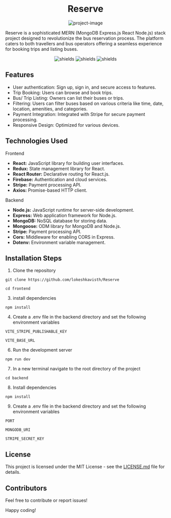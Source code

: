 <h1 align="center" id="title">Reserve</h1>

<p align="center"><img src="https://socialify.git.ci/lokeshkavisth/reserve/image?font=Inter&amp;forks=1&amp;issues=1&amp;language=1&amp;name=1&amp;owner=1&amp;pattern=Plus&amp;pulls=1&amp;stargazers=1&amp;theme=Auto" alt="project-image">

<p id="description">Reserve is a sophisticated MERN (MongoDB Express.js React Node.js) stack project designed to revolutionize the bus reservation process. The platform caters to both travellers and bus operators offering a seamless experience for booking trips and listing buses.

<p align="center"><img src="https://img.shields.io/maintenance/yes/2024" alt="shields"> <img src="https://img.shields.io/website?url=https%3A%2F%2Freserve-your-bus.vercel.app" alt="shields"> <img src="https://img.shields.io/github/contributors/lokeshkavisth/Reserve" alt="shields">

## Features

- User authentication: Sign up, sign in, and secure access to features.
- Trip Booking: Users can browse and book trips.
- Bus/ Trip Listing: Owners can list their buses or trips.
- Filtering: Users can filter buses based on various criteria like time, date, location, amenities, and categories.
- Payment Integration: Integrated with Stripe for secure payment processing.
- Responsive Design: Optimized for various devices.

## Technologies Used

Frontend

- **React:** JavaScript library for building user interfaces.
- **Redux:** State management library for React.
- **React Router:** Declarative routing for React.js.
- **Firebase:** Authentication and cloud services.
- **Stripe:** Payment processing API.
- **Axios:** Promise-based HTTP client.

Backend

- **Node.js:** JavaScript runtime for server-side development.
- **Express:** Web application framework for Node.js.
- **MongoDB:** NoSQL database for storing data.
- **Mongoose:** ODM library for MongoDB and Node.js.
- **Stripe:** Payment processing API.
- **Cors:** Middleware for enabling CORS in Express.
- **Dotenv:** Environment variable management.

## Installation Steps

1. Clone the repository

```
git clone https://github.com/lokeshkavisth/Reserve
```

```
cd frontend
```

3. install dependencies

```
npm install
```

4. Create a .env file in the backend directory and set the following environment variables

```
VITE_STRIPE_PUBLISHABLE_KEY
```

```
VITE_BASE_URL
```

6. Run the development server

```
npm run dev
```

7. In a new terminal navigate to the root directory of the project

```
cd backend
```

8. Install dependencies

```
npm install
```

9. Create a .env file in the backend directory and set the following environment variables

```
PORT
```

```
MONGODB_URI
```

```
STRIPE_SECRET_KEY
```

## License

This project is licensed under the MIT License - see the [LICENSE.md](/LICENSE.md) file for details.

## Contributors

Feel free to contribute or report issues!

Happy coding!
